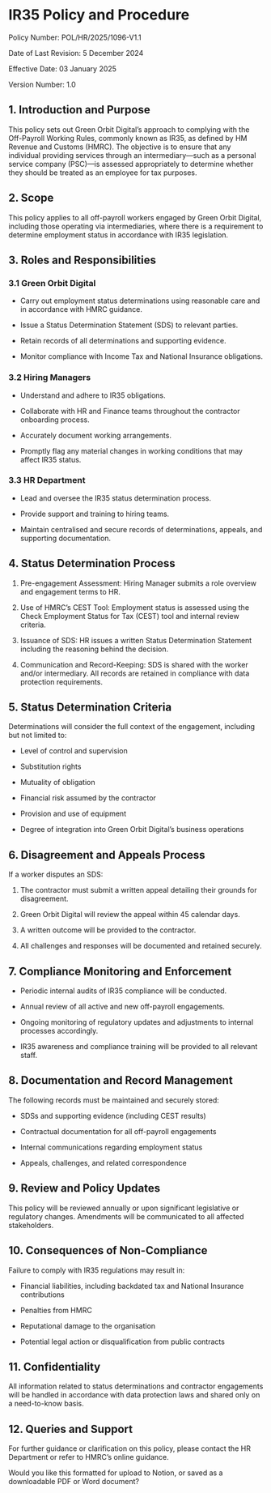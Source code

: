 <!-- Unsupported block type: table_of_contents -->

<!-- Unsupported block type: divider -->

# IR35 Policy and Procedure

Policy Number: POL/HR/2025/1096-V1.1

Date of Last Revision: 5 December 2024

Effective Date: 03 January 2025

Version Number: 1.0

<!-- Unsupported block type: divider -->

## 1. Introduction and Purpose

This policy sets out Green Orbit Digital’s approach to complying with the Off-Payroll Working Rules, commonly known as IR35, as defined by HM Revenue and Customs (HMRC). The objective is to ensure that any individual providing services through an intermediary—such as a personal service company (PSC)—is assessed appropriately to determine whether they should be treated as an employee for tax purposes.

<!-- Unsupported block type: divider -->

## 2. Scope

This policy applies to all off-payroll workers engaged by Green Orbit Digital, including those operating via intermediaries, where there is a requirement to determine employment status in accordance with IR35 legislation.

<!-- Unsupported block type: divider -->

## 3. Roles and Responsibilities

### 3.1 Green Orbit Digital

- Carry out employment status determinations using reasonable care and in accordance with HMRC guidance.

- Issue a Status Determination Statement (SDS) to relevant parties.

- Retain records of all determinations and supporting evidence.

- Monitor compliance with Income Tax and National Insurance obligations.

### 3.2 Hiring Managers

- Understand and adhere to IR35 obligations.

- Collaborate with HR and Finance teams throughout the contractor onboarding process.

- Accurately document working arrangements.

- Promptly flag any material changes in working conditions that may affect IR35 status.

### 3.3 HR Department

- Lead and oversee the IR35 status determination process.

- Provide support and training to hiring teams.

- Maintain centralised and secure records of determinations, appeals, and supporting documentation.

<!-- Unsupported block type: divider -->

## 4. Status Determination Process

1. Pre-engagement Assessment: Hiring Manager submits a role overview and engagement terms to HR.

1. Use of HMRC’s CEST Tool: Employment status is assessed using the Check Employment Status for Tax (CEST) tool and internal review criteria.

1. Issuance of SDS: HR issues a written Status Determination Statement including the reasoning behind the decision.

1. Communication and Record-Keeping: SDS is shared with the worker and/or intermediary. All records are retained in compliance with data protection requirements.

<!-- Unsupported block type: divider -->

## 5. Status Determination Criteria

Determinations will consider the full context of the engagement, including but not limited to:

- Level of control and supervision

- Substitution rights

- Mutuality of obligation

- Financial risk assumed by the contractor

- Provision and use of equipment

- Degree of integration into Green Orbit Digital’s business operations

<!-- Unsupported block type: divider -->

## 6. Disagreement and Appeals Process

If a worker disputes an SDS:

1. The contractor must submit a written appeal detailing their grounds for disagreement.

1. Green Orbit Digital will review the appeal within 45 calendar days.

1. A written outcome will be provided to the contractor.

1. All challenges and responses will be documented and retained securely.

<!-- Unsupported block type: divider -->

## 7. Compliance Monitoring and Enforcement

- Periodic internal audits of IR35 compliance will be conducted.

- Annual review of all active and new off-payroll engagements.

- Ongoing monitoring of regulatory updates and adjustments to internal processes accordingly.

- IR35 awareness and compliance training will be provided to all relevant staff.

<!-- Unsupported block type: divider -->

## 8. Documentation and Record Management

The following records must be maintained and securely stored:

- SDSs and supporting evidence (including CEST results)

- Contractual documentation for all off-payroll engagements

- Internal communications regarding employment status

- Appeals, challenges, and related correspondence

<!-- Unsupported block type: divider -->

## 9. Review and Policy Updates

This policy will be reviewed annually or upon significant legislative or regulatory changes. Amendments will be communicated to all affected stakeholders.

<!-- Unsupported block type: divider -->

## 10. Consequences of Non-Compliance

Failure to comply with IR35 regulations may result in:

- Financial liabilities, including backdated tax and National Insurance contributions

- Penalties from HMRC

- Reputational damage to the organisation

- Potential legal action or disqualification from public contracts

<!-- Unsupported block type: divider -->

## 11. Confidentiality

All information related to status determinations and contractor engagements will be handled in accordance with data protection laws and shared only on a need-to-know basis.

<!-- Unsupported block type: divider -->

## 12. Queries and Support

For further guidance or clarification on this policy, please contact the HR Department or refer to HMRC’s online guidance.

<!-- Unsupported block type: divider -->

<!-- Unsupported block type: quote -->

<!-- Unsupported block type: divider -->

Would you like this formatted for upload to Notion, or saved as a downloadable PDF or Word document?